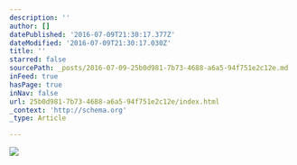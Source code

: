 ```yaml
---
description: ''
author: []
datePublished: '2016-07-09T21:30:17.377Z'
dateModified: '2016-07-09T21:30:17.030Z'
title: ''
starred: false
sourcePath: _posts/2016-07-09-25b0d981-7b73-4688-a6a5-94f751e2c12e.md
inFeed: true
hasPage: true
inNav: false
url: 25b0d981-7b73-4688-a6a5-94f751e2c12e/index.html
_context: 'http://schema.org'
_type: Article

---
```

![](https://the-grid-user-content.s3-us-west-2.amazonaws.com/d0fffaf9-fa8a-41b8-9e54-94d7e5f385e3.jpg)